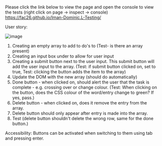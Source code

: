 Please click the link below to view the page and open the console to view the tests (right click on page -> inspect -> console)
https://fac26.github.io/Iman-Dominic.L-Testing/

User story:

![image](https://user-images.githubusercontent.com/78818760/200645408-b7fa6c68-459e-437e-9678-8e5260eb97a1.png)


1) Creating an empty array to add to do's to (Test- is there an array present)
2) Creating an input box under to allow for user input 
3) Creating a submit button next to the user input. This submit button will add the user input to the array. (Test: if submit button clicked on, set to true, Test: clicking the button adds the item to the array)
4) Update the DOM with the new array (should do automatically)
5) Done button - when clicked on, should alert the user that the task is complete - e.g. crossing over or change colour. (Test: When clicking on the button, does the CSS colour of the word/entry change to green? If yes, pass.)
6) Delete button - when clicked on, does it remove the entry from the array.
7) Delete button should only appear after entry is made into the array.
8) Test (delete button shouldn't delete the wrong row, same for the done button.)

Accessibility:
Buttons can be activated when switching to them using tab and pressing enter.
